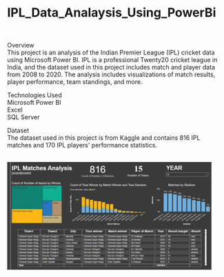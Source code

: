 # IPL_Data_Analaysis_Using_PowerBi
<br>

Overview<br>
This project is an analysis of the Indian Premier League (IPL) cricket data using Microsoft Power BI. IPL is a professional Twenty20 cricket league in India, and the dataset used in this project includes match and player data from 2008 to 2020. The analysis includes visualizations of match results, player performance, team standings, and more.

Technologies Used<br>
Microsoft Power BI<br>
Excel<br>
SQL Server<br>


Dataset<br>
The dataset used in this project is from Kaggle and contains 816 IPL matches and 170 IPL players' performance statistics.

<br>
<img src="Img.png" height=250px > 
<br>
 
